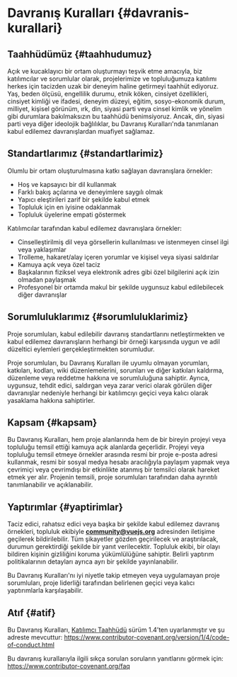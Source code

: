 # Davranış Kuralları {#davranis-kurallari}

## Taahhüdümüz {#taahhudumuz}

Açık ve kucaklayıcı bir ortam oluşturmayı teşvik etme amacıyla, biz katılımcılar ve sorumlular olarak, projelerimize ve topluluğumuza katılımı herkes için tacizden uzak bir deneyim haline getirmeyi taahhüt ediyoruz. Yaş, beden ölçüsü, engellilik durumu, etnik köken, cinsiyet özellikleri, cinsiyet kimliği ve ifadesi, deneyim düzeyi, eğitim, sosyo-ekonomik durum, milliyet, kişisel görünüm, ırk, din, siyasi parti veya cinsel kimlik ve yönelim gibi durumlara bakılmaksızın bu taahhüdü benimsiyoruz. Ancak, din, siyasi parti veya diğer ideolojik bağlılıklar, bu Davranış Kuralları'nda tanımlanan kabul edilemez davranışlardan muafiyet sağlamaz.

## Standartlarımız {#standartlarimiz}

Olumlu bir ortam oluşturulmasına katkı sağlayan davranışlara örnekler:

- Hoş ve kapsayıcı bir dil kullanmak
- Farklı bakış açılarına ve deneyimlere saygılı olmak
- Yapıcı eleştirileri zarif bir şekilde kabul etmek
- Topluluk için en iyisine odaklanmak
- Topluluk üyelerine empati göstermek

Katılımcılar tarafından kabul edilemez davranışlara örnekler:

- Cinselleştirilmiş dil veya görsellerin kullanılması ve istenmeyen cinsel ilgi veya yaklaşımlar
- Trolleme, hakaret/alay içeren yorumlar ve kişisel veya siyasi saldırılar
- Kamuya açık veya özel taciz
- Başkalarının fiziksel veya elektronik adres gibi özel bilgilerini açık izin olmadan paylaşmak
- Profesyonel bir ortamda makul bir şekilde uygunsuz kabul edilebilecek diğer davranışlar

## Sorumluluklarımız {#sorumluluklarimiz}

Proje sorumluları, kabul edilebilir davranış standartlarını netleştirmekten ve kabul edilemez davranışların herhangi bir örneği karşısında uygun ve adil düzeltici eylemleri gerçekleştirmekten sorumludur.

Proje sorumluları, bu Davranış Kuralları ile uyumlu olmayan yorumları, katkıları, kodları, wiki düzenlemelerini, sorunları ve diğer katkıları kaldırma, düzenleme veya reddetme hakkına ve sorumluluğuna sahiptir. Ayrıca, uygunsuz, tehdit edici, saldırgan veya zarar verici olarak görülen diğer davranışlar nedeniyle herhangi bir katılımcıyı geçici veya kalıcı olarak yasaklama hakkına sahiptirler.

## Kapsam {#kapsam}

Bu Davranış Kuralları, hem proje alanlarında hem de bir bireyin projeyi veya topluluğu temsil ettiği kamuya açık alanlarda geçerlidir. Projeyi veya topluluğu temsil etmeye örnekler arasında resmi bir proje e-posta adresi kullanmak, resmi bir sosyal medya hesabı aracılığıyla paylaşım yapmak veya çevrimiçi veya çevrimdışı bir etkinlikte atanmış bir temsilci olarak hareket etmek yer alır. Projenin temsili, proje sorumluları tarafından daha ayrıntılı tanımlanabilir ve açıklanabilir.

## Yaptırımlar {#yaptirimlar}

Taciz edici, rahatsız edici veya başka bir şekilde kabul edilemez davranış örnekleri, topluluk ekibiyle **community@vuejs.org** adresinden iletişime geçilerek bildirilebilir. Tüm şikayetler gözden geçirilecek ve araştırılacak, durumun gerektirdiği şekilde bir yanıt verilecektir. Topluluk ekibi, bir olayı bildiren kişinin gizliliğini koruma yükümlülüğüne sahiptir. Belirli yaptırım politikalarının detayları ayrıca ayrı bir şekilde yayınlanabilir.

Bu Davranış Kuralları'nı iyi niyetle takip etmeyen veya uygulamayan proje sorumluları, proje liderliği tarafından belirlenen geçici veya kalıcı yaptırımlarla karşılaşabilir.

## Atıf {#atif}

Bu Davranış Kuralları, [Katılımcı Taahhüdü][homepage] sürüm 1.4’ten uyarlanmıştır ve şu adreste mevcuttur: https://www.contributor-covenant.org/version/1/4/code-of-conduct.html

Bu davranış kurallarıyla ilgili sıkça sorulan soruların yanıtlarını görmek için: https://www.contributor-covenant.org/faq

[homepage]: https://www.contributor-covenant.org  
